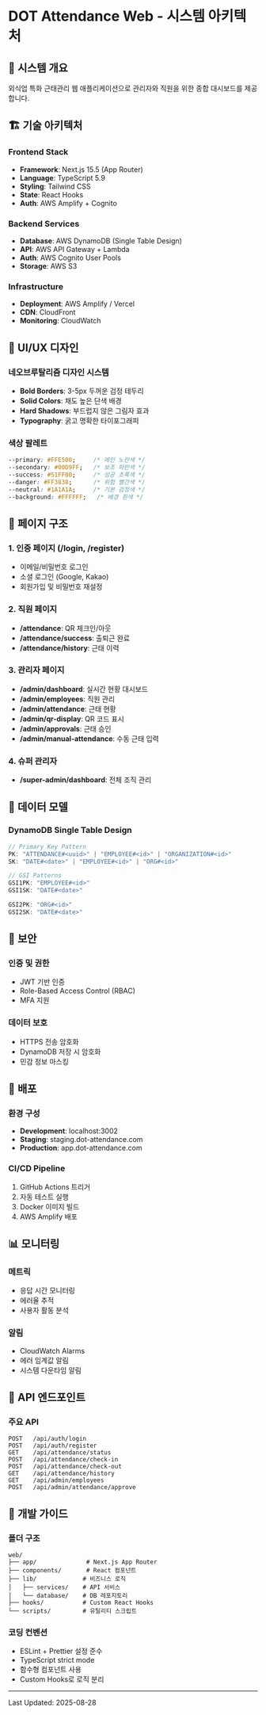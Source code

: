# DOT Attendance Web - 시스템 아키텍처

## 📱 시스템 개요

외식업 특화 근태관리 웹 애플리케이션으로 관리자와 직원을 위한 종합 대시보드를 제공합니다.

## 🏗️ 기술 아키텍처

### Frontend Stack
- **Framework**: Next.js 15.5 (App Router)
- **Language**: TypeScript 5.9
- **Styling**: Tailwind CSS
- **State**: React Hooks
- **Auth**: AWS Amplify + Cognito

### Backend Services
- **Database**: AWS DynamoDB (Single Table Design)
- **API**: AWS API Gateway + Lambda
- **Auth**: AWS Cognito User Pools
- **Storage**: AWS S3

### Infrastructure
- **Deployment**: AWS Amplify / Vercel
- **CDN**: CloudFront
- **Monitoring**: CloudWatch

## 🎨 UI/UX 디자인

### 네오브루탈리즘 디자인 시스템
- **Bold Borders**: 3-5px 두꺼운 검정 테두리
- **Solid Colors**: 채도 높은 단색 배경
- **Hard Shadows**: 부드럽지 않은 그림자 효과
- **Typography**: 굵고 명확한 타이포그래피

### 색상 팔레트
```css
--primary: #FFE500;     /* 메인 노란색 */
--secondary: #00D9FF;   /* 보조 파란색 */
--success: #51FF00;     /* 성공 초록색 */
--danger: #FF3838;      /* 위험 빨간색 */
--neutral: #1A1A1A;     /* 기본 검정색 */
--background: #FFFFFF;   /* 배경 흰색 */
```

## 📄 페이지 구조

### 1. 인증 페이지 (/login, /register)
- 이메일/비밀번호 로그인
- 소셜 로그인 (Google, Kakao)
- 회원가입 및 비밀번호 재설정

### 2. 직원 페이지
- **/attendance**: QR 체크인/아웃
- **/attendance/success**: 출퇴근 완료
- **/attendance/history**: 근태 이력

### 3. 관리자 페이지
- **/admin/dashboard**: 실시간 현황 대시보드
- **/admin/employees**: 직원 관리
- **/admin/attendance**: 근태 현황
- **/admin/qr-display**: QR 코드 표시
- **/admin/approvals**: 근태 승인
- **/admin/manual-attendance**: 수동 근태 입력

### 4. 슈퍼 관리자
- **/super-admin/dashboard**: 전체 조직 관리

## 💾 데이터 모델

### DynamoDB Single Table Design

```typescript
// Primary Key Pattern
PK: "ATTENDANCE#<uuid>" | "EMPLOYEE#<id>" | "ORGANIZATION#<id>"
SK: "DATE#<date>" | "EMPLOYEE#<id>" | "ORG#<id>"

// GSI Patterns
GSI1PK: "EMPLOYEE#<id>"
GSI1SK: "DATE#<date>"

GSI2PK: "ORG#<id>"  
GSI2SK: "DATE#<date>"
```

## 🔐 보안

### 인증 및 권한
- JWT 기반 인증
- Role-Based Access Control (RBAC)
- MFA 지원

### 데이터 보호
- HTTPS 전송 암호화
- DynamoDB 저장 시 암호화
- 민감 정보 마스킹

## 🚀 배포

### 환경 구성
- **Development**: localhost:3002
- **Staging**: staging.dot-attendance.com
- **Production**: app.dot-attendance.com

### CI/CD Pipeline
1. GitHub Actions 트리거
2. 자동 테스트 실행
3. Docker 이미지 빌드
4. AWS Amplify 배포

## 📊 모니터링

### 메트릭
- 응답 시간 모니터링
- 에러율 추적
- 사용자 활동 분석

### 알림
- CloudWatch Alarms
- 에러 임계값 알림
- 시스템 다운타임 알림

## 🔄 API 엔드포인트

### 주요 API
```
POST   /api/auth/login
POST   /api/auth/register
GET    /api/attendance/status
POST   /api/attendance/check-in
POST   /api/attendance/check-out
GET    /api/attendance/history
GET    /api/admin/employees
POST   /api/admin/attendance/approve
```

## 📝 개발 가이드

### 폴더 구조
```
web/
├── app/              # Next.js App Router
├── components/       # React 컴포넌트
├── lib/             # 비즈니스 로직
│   ├── services/    # API 서비스
│   └── database/    # DB 레포지토리
├── hooks/           # Custom React Hooks
└── scripts/         # 유틸리티 스크립트
```

### 코딩 컨벤션
- ESLint + Prettier 설정 준수
- TypeScript strict mode
- 함수형 컴포넌트 사용
- Custom Hooks로 로직 분리

---

Last Updated: 2025-08-28